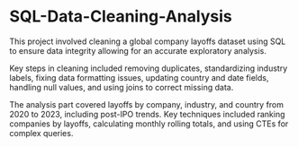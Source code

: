 # SQL-Data-Cleaning-Analysis

This project involved cleaning a global company layoffs dataset using SQL to ensure data integrity allowing for an accurate exploratory analysis.

Key steps in cleaning included removing duplicates, standardizing industry labels, fixing data formatting issues, updating country and date fields, handling null values, and using joins to correct missing data.

The analysis part covered layoffs by company, industry, and country from 2020 to 2023, including post-IPO trends. Key techniques included ranking companies by layoffs, calculating monthly rolling totals, and using CTEs for complex queries.
